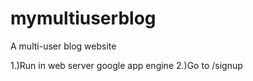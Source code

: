 # mymultiuserblog
A multi-user blog website

1.)Run in web server google app engine
2.)Go to <yourlocalhost>/signup
